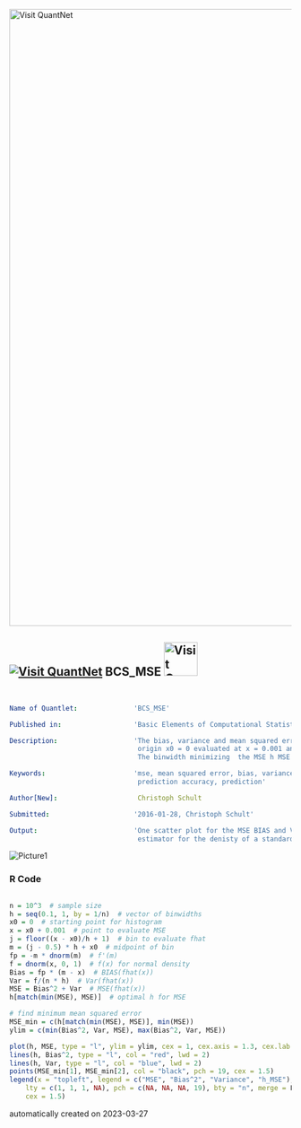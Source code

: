 [<img src="https://github.com/QuantLet/Styleguide-and-FAQ/blob/master/pictures/banner.png" width="1100" alt="Visit QuantNet">](http://quantlet.de/)

## [<img src="https://github.com/QuantLet/Styleguide-and-FAQ/blob/master/pictures/qloqo.png" alt="Visit QuantNet">](http://quantlet.de/) **BCS_MSE** [<img src="https://github.com/QuantLet/Styleguide-and-FAQ/blob/master/pictures/QN2.png" width="60" alt="Visit QuantNet 2.0">](http://quantlet.de/)

```yaml


Name of Quantlet:              'BCS_MSE'

Published in:                  'Basic Elements of Computational Statistics'

Description:                   'The bias, variance and mean squared error of an estimator for a histogram with
                                origin x0 = 0 evaluated at x = 0.001 and X ~ N(0,1) is depicted in the plot. 
                                The binwidth minimizing  the MSE h MSE is depicted by a black point.'

Keywords:                      'mse, mean squared error, bias, variance, nonparametric, plot,
                                prediction accuracy, prediction'

Author[New]:                    Christoph Schult

Submitted:                     '2016-01-28, Christoph Schult'

Output:                        'One scatter plot for the MSE BIAS and Variance of an histogramm
                                estimator for the denisty of a standard normal distribution.'

```

![Picture1](BCS_MSE.png)

### R Code
```r

n = 10^3  # sample size
h = seq(0.1, 1, by = 1/n)  # vector of binwidths
x0 = 0  # starting point for histogram
x = x0 + 0.001  # point to evaluate MSE
j = floor((x - x0)/h + 1)  # bin to evaluate fhat
m = (j - 0.5) * h + x0  # midpoint of bin
fp = -m * dnorm(m)  # f'(m)
f = dnorm(x, 0, 1)  # f(x) for normal density
Bias = fp * (m - x)  # BIAS(fhat(x))
Var = f/(n * h)  # Var(fhat(x))
MSE = Bias^2 + Var  # MSE(fhat(x))
h[match(min(MSE), MSE)]  # optimal h for MSE

# find minimum mean squared error
MSE_min = c(h[match(min(MSE), MSE)], min(MSE))
ylim = c(min(Bias^2, Var, MSE), max(Bias^2, Var, MSE))

plot(h, MSE, type = "l", ylim = ylim, cex = 1, cex.axis = 1.3, cex.lab = 1.5, lwd = 2, ylab = "", xlab = "h")
lines(h, Bias^2, type = "l", col = "red", lwd = 2)
lines(h, Var, type = "l", col = "blue", lwd = 2)
points(MSE_min[1], MSE_min[2], col = "black", pch = 19, cex = 1.5)
legend(x = "topleft", legend = c("MSE", "Bias^2", "Variance", "h_MSE"), col = c("black", "red", "blue", "black"), lwd = 2, 
    lty = c(1, 1, 1, NA), pch = c(NA, NA, NA, 19), bty = "n", merge = F, y.intersp = 1, x.intersp = 0.5, seg.len = 0.5, 
    cex = 1.5)
```

automatically created on 2023-03-27